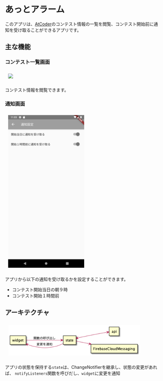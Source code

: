 # あっとアラーム

このアプリは、[AtCoder](https://atcoder.jp/)のコンテスト情報の一覧を閲覧、コンテスト開始前に通知を受け取ることができるアプリです。

## 主な機能
### コンテスト一覧画面
<img src="/contests.png" width="250px" style="margin:10px">

コンテスト情報を閲覧できます。

### 通知画面
<img src="arts/notification.png" width="250px" style="margin:10px">

アプリから以下の通知を受け取るかを設定することができます。
- コンテスト開始当日の朝９時
- コンテスト開始１時間前

## アーキテクチャ
<img src="arts/archimate.png" height="100px" style="margin:10px">

アプリの状態を保持する`state`は、ChangeNotifierを継承し、状態の変更があれば、
`notifyListeners`関数を呼びだし、`widget`に変更を通知
